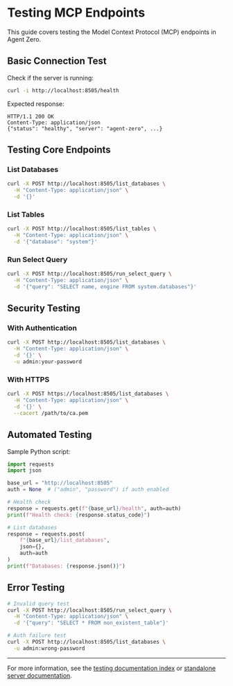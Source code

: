 # Testing MCP Endpoints

This guide covers testing the Model Context Protocol (MCP) endpoints in Agent Zero.

## Basic Connection Test

Check if the server is running:

```bash
curl -i http://localhost:8505/health
```

Expected response:

```
HTTP/1.1 200 OK
Content-Type: application/json
{"status": "healthy", "server": "agent-zero", ...}
```

## Testing Core Endpoints

### List Databases

```bash
curl -X POST http://localhost:8505/list_databases \
  -H "Content-Type: application/json" \
  -d '{}'
```

### List Tables

```bash
curl -X POST http://localhost:8505/list_tables \
  -H "Content-Type: application/json" \
  -d '{"database": "system"}'
```

### Run Select Query

```bash
curl -X POST http://localhost:8505/run_select_query \
  -H "Content-Type: application/json" \
  -d '{"query": "SELECT name, engine FROM system.databases"}'
```

## Security Testing

### With Authentication

```bash
curl -X POST http://localhost:8505/list_databases \
  -H "Content-Type: application/json" \
  -d '{}' \
  -u admin:your-password
```

### With HTTPS

```bash
curl -X POST https://localhost:8505/list_databases \
  -H "Content-Type: application/json" \
  -d '{}' \
  --cacert /path/to/ca.pem
```

## Automated Testing

Sample Python script:

```python
import requests
import json

base_url = "http://localhost:8505"
auth = None  # ("admin", "password") if auth enabled

# Health check
response = requests.get(f"{base_url}/health", auth=auth)
print(f"Health check: {response.status_code}")

# List databases
response = requests.post(
    f"{base_url}/list_databases",
    json={},
    auth=auth
)
print(f"Databases: {response.json()}")
```

## Error Testing

```bash
# Invalid query test
curl -X POST http://localhost:8505/run_select_query \
  -H "Content-Type: application/json" \
  -d '{"query": "SELECT * FROM non_existent_table"}'

# Auth failure test
curl -X POST http://localhost:8505/list_databases \
  -u admin:wrong-password
```

---

For more information, see the [testing documentation index](README.md) or [standalone server documentation](../standalone-server.md).
